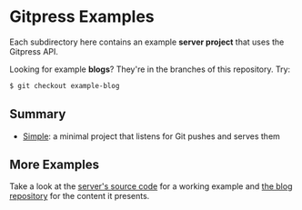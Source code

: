 Gitpress Examples
=================

Each subdirectory here contains an example **server project** that uses the
Gitpress API.

Looking for example **blogs**? They're in the branches of this repository. Try:

```bash
$ git checkout example-blog
```


Summary
-------

- [Simple][]: a minimal project that listens for Git pushes and serves them


More Examples
-------------

Take a look at the [server's source code][gitpress.com] for a working
example and [the blog repository][gitpress-blog] for the content it presents.


[simple]: simple/
[gitpress.com]: https://github.com/joeyespo/gitpress.com
[gitpress-blog]: https://github.com/joeyespo/gitpress-blog
